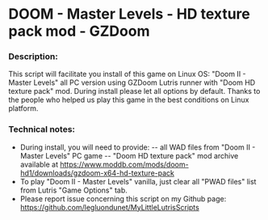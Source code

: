 # DOOM - Master Levels - HD texture pack mod - GZDoom

### Description:
This script will facilitate you install of this game on Linux OS:
"Doom II - Master Levels" all PC version using GZDoom Lutris runner with "Doom HD texture pack" mod.
During install please let all options by default.
Thanks to the people who helped us play this game in the best conditions on Linux platform.

### Technical notes:
- During install, you will need to provide:
-- all WAD files from "Doom II - Master Levels" PC game
-- "Doom HD texture pack" mod archive available at https://www.moddb.com/mods/doom-hd1/downloads/gzdoom-x64-hd-texture-pack
- To play "Doom II - Master Levels" vanilla, just clear all "PWAD files" list from Lutris "Game Options" tab.
- Please report issue concerning this script on my Github page:
https://github.com/legluondunet/MyLittleLutrisScripts

